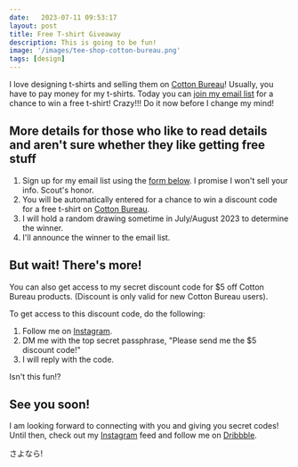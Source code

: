 ```yaml
---
date:   2023-07-11 09:53:17
layout: post
title: Free T-shirt Giveaway
description: This is going to be fun!
image: '/images/tee-shop-cotton-bureau.png'
tags: [design]
---
```


I love designing t-shirts and selling them on [Cotton Bureau](https://cottonbureau.com/people/small-simple-things)! Usually, you have to pay money for my t-shirts. Today you can [join my email list](#membedded-subscribe-form) for a chance to win a free t-shirt! Crazy!!! Do it now before I change my mind!

## More details for those who like to read details and aren't sure whether they like getting free stuff

1. Sign up for my email list using the [form below](#membedded-subscribe-form). I promise I won't sell your info. Scout's honor.
1. You will be automatically entered for a chance to win a discount code for a free t-shirt on [Cotton Bureau](https://cottonbureau.com/).
1. I will hold a random drawing sometime in July/August 2023 to determine the winner.
1. I'll announce the winner to the email list.

## But wait! There's more!

You can also get access to my secret discount code for $5 off Cotton Bureau products. (Discount is only valid for new Cotton Bureau users).

To get access to this discount code, do the following:
1. Follow me on [Instagram](https://www.instagram.com/smallandsimplethings.org_/).
1. DM me with the top secret passphrase, "Please send me the $5 discount code!"
1. I will reply with the code.

Isn't this fun!?

## See you soon!

I am looking forward to connecting with you and giving you secret codes! Until then, check out my [Instagram](https://www.instagram.com/smallandsimplethings.org_/) feed and follow me on [Dribbble](https://dribbble.com/smallandsimple). 

<p lang="jp">さよなら!</p>